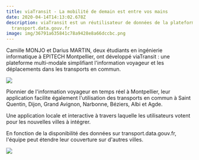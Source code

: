 ```yaml
---
title: viaTransit - La mobilité de demain est entre vos mains
date: 2020-04-14T14:13:02.678Z
description: viaTransit est un réutilisateur de données de la plateforme
  transport.data.gouv.fr
image: img/36791a635841c78a9428e8a66dccbc.png
---
```

Camille MONJO et Darius MARTIN, deux étudiants en ingénierie informatique à EPITECH Montpellier, ont développé viaTransit : une plateforme multi-modale simplifiant l'information voyageur et les déplacements dans les transports en commun.

![](img/martin_et_monjo.jpg)

<!--StartFragment-->

Pionnier de l'information voyageur en temps réel à Montpellier, leur application facilite également l'utilisation des transports en commun à Saint Quentin, Dijon, Grand Avignon, Narbonne, Béziers, Albi et Agde.



Une application locale et interactive à travers laquelle les utilisateurs votent pour les nouvelles villes à intégrer.

En fonction de la disponibilité des données sur transport.data.gouv.fr, l'équipe peut étendre leur couverture sur d'autres villes.

<!--EndFragment-->

![](img/viatransitapp.png)